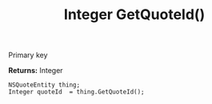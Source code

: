 ﻿---
uid: crmscript_ref_NSQuoteEntity_GetQuoteId
title: Integer GetQuoteId()
intellisense: NSQuoteEntity.GetQuoteId
keywords: NSQuoteEntity, GetQuoteId
so.topic: reference
---

Primary key

**Returns:** Integer


```crmscript
NSQuoteEntity thing;
Integer quoteId  = thing.GetQuoteId();
```


